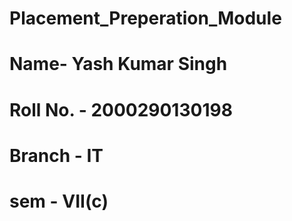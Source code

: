 # Placement_Preperation_Module
# Name- Yash Kumar Singh
# Roll No. - 2000290130198
# Branch - IT
# sem - VII(c)
